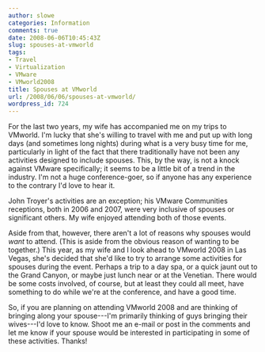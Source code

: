 ```yaml
---
author: slowe
categories: Information
comments: true
date: 2008-06-06T10:45:43Z
slug: spouses-at-vmworld
tags:
- Travel
- Virtualization
- VMware
- VMworld2008
title: Spouses at VMworld
url: /2008/06/06/spouses-at-vmworld/
wordpress_id: 724
---
```


For the last two years, my wife has accompanied me on my trips to VMworld. I'm lucky that she's willing to travel with me and put up with long days (and sometimes long nights) during what is a very busy time for me, particularly in light of the fact that there traditionally have not been any activities designed to include spouses. This, by the way, is not a knock against VMware specifically; it seems to be a little bit of a trend in the industry. I'm not a huge conference-goer, so if anyone has any experience to the contrary I'd love to hear it.

John Troyer's activities are an exception; his VMware Communities receptions, both in 2006 and 2007, were very inclusive of spouses or significant others. My wife enjoyed attending both of those events.

Aside from that, however, there aren't a lot of reasons why spouses would _want_ to attend. (This is aside from the obvious reason of wanting to be together.) This year, as my wife and I look ahead to VMworld 2008 in Las Vegas, she's decided that she'd like to try to arrange some activities for spouses during the event. Perhaps a trip to a day spa, or a quick jaunt out to the Grand Canyon, or maybe just lunch near or at the Venetian. There would be some costs involved, of course, but at least they could all meet, have something to do while we're at the conference, and have a good time.

So, if you are planning on attending VMworld 2008 and are thinking of bringing along your spouse---I'm primarily thinking of guys bringing their wives---I'd love to know. Shoot me an e-mail or post in the comments and let me know if your spouse would be interested in participating in some of these activities. Thanks!

